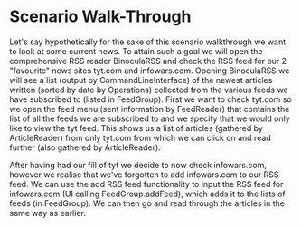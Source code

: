 # Scenario Walk-Through

Let's say hypothetically for the sake of this scenario walkthrough we want to look at some current news. To attain such a goal we will open the comprehensive RSS reader BinoculaRSS and check the RSS feed for our 2 "favourite" news sites tyt.com and infowars.com. Opening BinoculaRSS we will see a list (output by CommandLineInterface) of the newest articles written (sorted by date by Operations) collected  from the various feeds we have subscribed to (listed in FeedGroup). First we want to check tyt.com so we open the feed menu (sent information by FeedReader) that contains the list of all the feeds we are subscribed to and we specify that we would only like to view the tyt feed. This shows us a list of articles (gathered by ArticleReader) from only tyt.com from which we can click on and read further (also gathered by ArticleReader).

After having had our fill of tyt we decide to now check infowars.com, however we realise that we've forgotten to add infowars.com to our RSS feed. We can use the add RSS feed functionality to input the RSS feed for infowars.com (UI calling FeedGroup.addFeed), which adds it to the lists of feeds (in FeedGroup). We can then go and read through the articles in the same way as earlier. 
